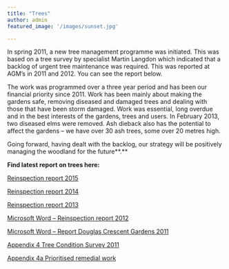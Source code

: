 ```yaml
---
title: "Trees"
author: admin
featured_image: '/images/sunset.jpg'

---
```

In spring 2011, a new tree management programme was initiated. This was based on a tree survey by specialist Martin Langdon which indicated that a backlog of urgent tree maintenance was required. This was reported at AGM&#8217;s in 2011 and 2012. You can see the report below.

The work was programmed over a three year period and has been our financial priority since 2011. Work has been mainly about making the gardens safe, removing diseased and damaged trees and dealing with those that have been storm damaged. Work was essential, long overdue and in the best interests of the gardens, trees and users. In February 2013, two diseased elms were removed. Ash dieback also has the potential to affect the gardens &#8211; we have over 30 ash trees, some over 20 metres high.

Going forward, having dealt with the backlog, our strategy will be positively managing the woodland for the future**.**

**Find latest report on trees here:**

[Reinspection report 2015][1]

[Reinspection report 2014][2]

[Reinspection report 2013][3]

[Microsoft Word &#8211; Reinspection report 2012][4]

[Microsoft Word &#8211; Report Douglas Crescent Gardens 2011][5]

[Appendix 4 Tree Condition Survey 2011][6]

[Appendix 4a Prioritised remedial work][7]

&nbsp;

 [1]: /doc/Reinspection-report-0915.doc
 [2]: /doc/Tree-Reinspection-report-0914.pdf
 [3]: /doc/Reinspection-report-2013.pdf
 [4]: /doc/Microsoft-Word-Reinspection-report-0912.pdf
 [5]: /doc/Microsoft-Word-Report-Douglas-Crescent-Gardens-1011.pdf
 [6]: /doc/Appendix-4-Tree-Condition-Survey-311011.pdf
 [7]: /doc/Appendix-4a-Prioritised-remedial-work.pdf
